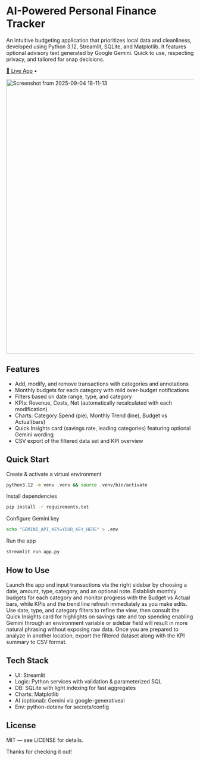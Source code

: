 # AI-Powered Personal Finance Tracker

An intuitive budgeting application that prioritizes local data and cleanliness, developed using Python 3.12, Streamlit, SQLite, and Matplotlib. It features optional advisory text generated by Google Gemini. Quick to use, respecting privacy, and tailored for snap decisions.

<p>
  <a href="https://florinacodru-ai-finance-tracker-app-6eprua.streamlit.app">🔗 Live App</a> •
</p>

<img width="1600" height="736" alt="Screenshot from 2025-09-04 18-11-13" src="https://github.com/user-attachments/assets/d688a837-6112-4cf0-99ca-2e396be21f62" />


## Features

- Add, modify, and remove transactions with categories and annotations
- Monthly budgets for each category with mild over-budget notifications
- Filters based on date range, type, and category
- KPIs: Revenue, Costs, Net (automatically recalculated with each modification) 
- Charts: Category Spend (pie), Monthly Trend (line), Budget vs Actual(bars) 
- Quick Insights card (savings rate, leading categories) featuring optional Gemini wording
- CSV export of the filtered data set and KPI overview 



## Quick Start

Create & activate a virtual environment
```bash
python3.12 -m venv .venv && source .venv/bin/activate
```

Install dependencies
```bash
pip install -r requirements.txt
```

Configure Gemini key
```bash
echo "GEMINI_API_KEY=YOUR_KEY_HERE" > .env
```

Run the app
```bash
streamlit run app.py
```

## How to Use
Launch the app and input transactions via the right sidebar by choosing a date, amount, type, category, and an optional note.  Establish monthly budgets for each category and monitor progress with the Budget vs Actual bars, while KPIs and the trend line refresh immediately as you make edits.  Use date, type, and category filters to refine the view, then consult the Quick Insights card for highlights on savings rate and top spending enabling Gemini through an environment variable or sidebar field will result in more natural phrasing without exposing raw data.  Once you are prepared to analyze in another location, export the filtered dataset along with the KPI summary to CSV format.

## Tech Stack
- UI: Streamlit
- Logic: Python services with validation & parameterized SQL
- DB: SQLite with light indexing for fast aggregates
- Charts: Matplotlib
- AI (optional): Gemini via google-generativeai
- Env: python-dotenv for secrets/config



## License
MIT — see LICENSE for details.

Thanks for checking it out! 
